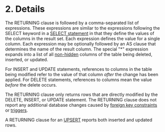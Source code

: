 # 2\. Details



The RETURNING clause is followed by a comma\-separated list of
expressions. These expressions are similar to the expressions following
the SELECT keyword in a [SELECT statement](lang_select.html) in that they
define the values of the columns in the result set. Each expression
defines the value for a single column. Each expression may be
optionally followed by an AS clause that determines the name of
the result column. The special "\*" expression expands into a list
of all [non\-hidden](vtab.html#hiddencol) columns of the table being deleted,
inserted, or updated.




For INSERT and UPDATE statements, references to columns in the table
being modified refer to the value of that column *after* the change
has been applied. For DELETE statements, references to columns mean
the value *before* the delete occurs.




The RETURNING clause only returns rows that are directly modified
by the DELETE, INSERT, or UPDATE statement. The RETURNING clause
does not report any additional database changes
caused by [foreign key constraints](foreignkeys.html) or [triggers](lang_createtrigger.html).




A RETURNING clause for an [UPSERT](lang_upsert.html) reports both inserted and
updated rows.



